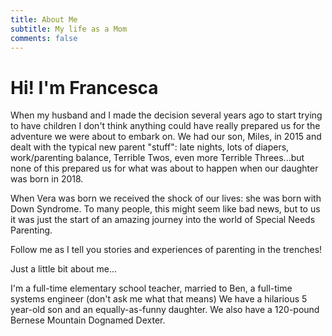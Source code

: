 ```yaml
---
title: About Me
subtitle: My life as a Mom
comments: false
---
```


# Hi! I'm Francesca

When my husband and I made the decision several years ago to start trying to have children I don't think anything could have really prepared us for the adventure we were about to embark on.  We had our son, Miles, in 2015 and dealt with the typical new parent "stuff": late nights, lots of diapers, work/parenting balance, Terrible Twos, even more Terrible Threes...but none of this prepared us for what was about to happen when our daughter was born in 2018.

When Vera was born we received the shock of our lives: she was born with Down Syndrome.  To many people, this might seem like bad news, but to us it was just the start of an amazing journey into the world of Special Needs Parenting.

Follow me as I tell you stories and experiences of parenting in the trenches!


Just a little bit about me...

I'm a full-time elementary school teacher, married to Ben, a full-time systems engineer (don't ask me what that means)  We have a hilarious 5 year-old son and an equally-as-funny daughter.  We also have a 120-pound Bernese Mountain Dognamed Dexter.  